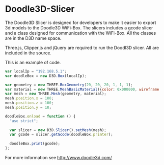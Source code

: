 # Doodle3D-Slicer

The Doodle3D Slicer is designed for developers to make it easier to export 3d models to the Doodle3D WiFi-Box. The slicers includes a gcode slicer and a class designed for communication with the WiFi-Box. All the classes are in the D3D name space.

Three.js, Clipper.js and jQuery are required to run the Doodl3D slicer. All are included in the source.

This is an example of code.

```javascript
var localIp = "192.168.5.1";
var doodleBox = new D3D.Box(localIp);

var geometry = new THREE.BoxGeometry(20, 20, 20, 1, 1, 1);
var material = new THREE.MeshBasicMaterial({color: 0x000000, wireframe: true});
var mesh = new THREE.Mesh(geometry, material);
mesh.position.x = 100;
mesh.position.z = 100;
mesh.position.y = 10;

doodleBox.onload = function () {
  "use strict";
  
  var slicer = new D3D.Slicer().setMesh(mesh);
  var gcode = slicer.getGcode(doodleBox.printer);
  
  doodleBox.print(gcode);
};
```

For more information see http://www.doodle3d.com/
